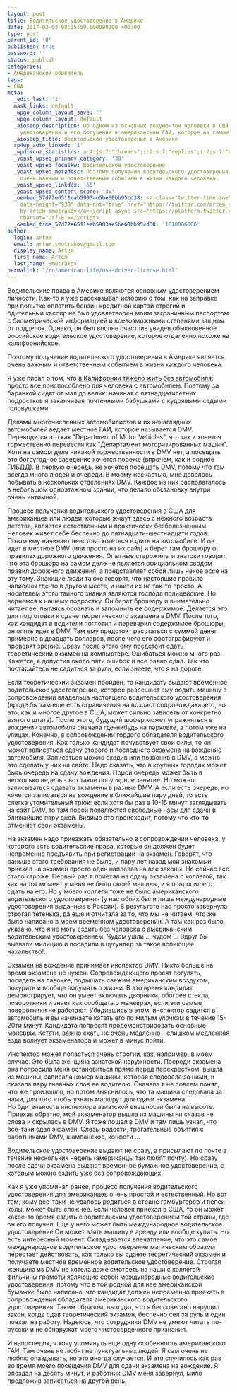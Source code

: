 ```yaml
---
layout: post
title: Водительское удостоверение в Америке
date: 2017-02-03 08:35:59.000000000 +00:00
type: post
parent_id: '0'
published: true
password: ''
status: publish
categories:
- Американский обыватель
tags:
- США
meta:
  _edit_last: '1'
  mask_links: default
  _wpgo_column_layout_save: ''
  _wpgo_column_layout: default
  _aioseop_description: Об одном из основных документом человека в США - водительском
    удостоверении и его получении в американском ГАИ, которое на самом деле DMV.
  _aioseop_title: Водительское удостоверение в Америке
  rp4wp_auto_linked: '1'
  _wpdiscuz_statistics: a:4:{s:7:"threads";i:2;s:7:"replies";i:2;s:7:"authors";i:2;s:14:"recent_authors";a:2:{i:0;O:8:"stdClass":3:{s:20:"comment_author_email";s:25:"artem.smotrakov@gmail.com";s:14:"comment_author";s:5:"artem";s:7:"user_id";s:1:"1";}i:1;O:8:"stdClass":3:{s:20:"comment_author_email";s:21:"irishdrakon@gmail.com";s:14:"comment_author";s:6:"Iren4k";s:7:"user_id";s:1:"0";}}}
  _yoast_wpseo_primary_category: '38'
  _yoast_wpseo_focuskw: Водительское удостоверение
  _yoast_wpseo_metadesc: Поэтому получение водительского удостоверения в Америке является
    очень важным и ответственным событием в жизни каждого человека.
  _yoast_wpseo_linkdex: '65'
  _yoast_wpseo_content_score: '30'
  _oembed_57d72e6511eab5903ae5be60bb95cd38: <a class="twitter-timeline" data-width="625"
    data-height="938" data-dnt="true" href="https://twitter.com/artem_smotrakov?ref_src=twsrc%5Etfw">Tweets
    by artem_smotrakov</a><script async src="https://platform.twitter.com/widgets.js"
    charset="utf-8"></script>
  _oembed_time_57d72e6511eab5903ae5be60bb95cd38: '1618006060'
author:
  login: artem
  email: artem.smotrakov@gmail.com
  display_name: Artem
  first_name: Artem
  last_name: Smotrakov
permalink: "/ru/american-life/usa-driver-license.html"
---
```

Водительские права в Америке являются основным удостоверением личности. Как-то я уже рассказывал историю о том, как на заправке при попытке оплатить бензин кредитной картой строгий и бдительный&nbsp;кассир не был удовлетворен моим заграничным паспортом с биометрической информацией и всевозможными степенями защиты от подделок. Однако, он был вполне счастлив увидев обыкновенное российское водительское удостоверение, которое отдаленно&nbsp;похоже на калифорнийское.

Поэтому получение водительского удостоверения в Америке является очень важным и ответственным событием в жизни каждого человека.

<!--more-->

Я уже писал о том, что [в Калифорнии тяжело жить без автомобиля](http://blog.gypsyengineer.com/american-life/car-in-usa.html): просто все приспособлено для человека с автомобилем. Поэтому за баранкой сидят от мал до велик: начиная с пятнадцатилетних подростков и заканчивая почтенными бабушками с кудрявыми седыми головушками.

Делами многочисленных автомобилистов и их ненаглядных автомобилей ведает местное ГАИ, которое называется DMV. Переводится это как "Department of Motor Vehicles", что так и хочется торжественно перевести как "Департамент моторизированных машин". Хотя на самом деле никакой торжественности в DMV нет, а посещать это богоугодное заведение хочется пореже (впрочем, как и родное ГИБДД). В первую очередь, не хочется посещать DMV, потому что там всегда много людей и очереди. В моему несчастью, мне довелось побывать в нескольких отделениях DMV. Каждое из них располагалось в небольшом одноэтажном здании, что делало обстановку внутри очень&nbsp;интимной.

Процесс получения водительского удостоверения в США для американцев или людей, которые живут здесь с нежного возраста детства, является естественным и практически безболезненным. Человек живет себе беспечно до пятнадцати-шестнадцати годов. Потом ему начинает неистово хотеться ездить на автомобиле. И он идет в местное DMV (или просто&nbsp;на их сайт) и берет там брошюру о правилах дорожного движения. Опытные старожилы и знатоки&nbsp;говорят, что эта брошюра на самом деле не является официальном сводом правил дорожного движения, а представляет собой лишь некое эссе на эту тему. Знающие люди также говорят, что настоящие правила написаны где-то в другом месте, и найти их не так-то просто. А носителем этого тайного знания являются господа полицейские. Но вернемся к нашему подростку. Он берет брошюру и внимательно читает ее, пытаясь осознать и запомнить ее содержимое. Делается это для подготовки к сдаче теоретического экзамена в DMV. После того, как кандидат в водители поглотил и переварил содержимое брошюры, он опять идет в DMV. Там ему предстоит расстаться с суммой денег примерно в&nbsp;двадцать долларов, после чего его сфотографируют и проверят зрение. Сразу после этого ему предстоит сдать теоретический экзамен на компьютере. Ошибаться можно много раз. Кажется, я допустил около пяти ошибок и все равно сдал. Так что постарайтесь не садиться за руль, если знаете, что я на дороге.

Если теоретический экзамен пройден, то кандидату выдают временное водительское удостоверение, которое разрешает ему&nbsp;водить машину в сопровождении владельца настоящего водительского удостоверения (вроде бы там еще есть ограничения на возраст сопровождающего, но это, как и многое другое в США, может сильно зависеть от конкретно взятого штата). После этого, будущий шофер может упражняться в вождении автомобиля сначала где-нибудь на парковке, а потом уже на улицах. Конечно, в сопровождении гордого обладателя водительского удостоверения. Как только кандидат почувствует свои силы, то он может записаться сдачу второго и последнего экзамена на вождение автомобиля. Записаться можно сходив или позвонив в DMV, а можно это сделать у них на сайте. Надо сказать, что в крупных городах может быть очередь на сдачу вождения. Порой очередь может быть в несколько недель - вот такое популярное занятие. Но можно записываться сдавать экзамены в разные DMV. А если есть очередь, но хочется записаться на вождение в ближайшие пару дней, то есть слегка&nbsp;утомительный трюк: если хотя бы раз в 10-15 минут&nbsp;заглядывать на сайт DMV, то там порой появляются свободные часы для сдачи в ближайшие пару дней. Видимо это происходит, потому что кто-то отменяет свои экзамены.

На экзамен надо приезжать обязательно в сопровождении человека, у которого есть водительские права, которые он должен будет непременно предъявить при регистрации на экзамен. Говорят, что раньше этого требования не было, и пару лет назад мой знакомый приехал на экзамен просто один наплевав на все законы. Но сейчас все стало строже. Первый раз я приехал на сдачу экзамена с коллегой, так как на тот момент у меня не было своей машины, и я попросил его сдать на его. Но у моего коллеги тоже не было американского водительского удостоверения (у нас обоих были лишь международные удостоверения выданные в России). В результате нас просто завернула строгая тетенька, да еще и отчитала за то, что мы не читаем, что же было написано в моем временном удостоверении. А там как раз было указано, что я не могу ездить без человека с американским водительским удостоверением. Чудом ушли ... чудом ... Вдруг бы вызвали милицию и посадили в цугундер за такое вопиющее нахальство!..

Экзамен на вождение принимает инспектор DMV. Никто больше на время экзамена не нужен. Сопровождающего&nbsp;просят погулять, посидеть на лавочке,&nbsp;подышать свежим американским воздухом, покурить и вообще подумать о жизни. В это время кандидат демонстрирует, что он умеет включать дворники, обогрев стекла, поворотники и знает как сообщать о маневрах, если эти самые поворотники не работают. Убедившись в этом, инспектор садится в автомобиль и вы начинаете катать его&nbsp;по милым улочкам в течение 15-20ти минут. Кандидата попросят продемонстрировать основные маневры. Кстати, важно ехать не очень медленно - слишком медленная езда волнует экзаменатора и может в минус пойти.

Инспектор может попасться очень строгий, как, например, в моем случае. Это была женщина азиатской наружности. Посреди экзамена она попросила меня остановиться прямо перед перекрестком, вышла из машины, записала номер машины, которая следовала за нами, и сказала пару гневных слов ее водителю. Сначала я не совсем&nbsp;понял, что же произошло, но потом выяснилось, что та машина следовала за нами, для того чтобы узнать маршрут для сдачи экзамена. Но&nbsp;бдительность инспектора азиатской внешности&nbsp;была на высоте. Приехав обратно, мой экзаменатор вышла из машины ни сказав не слова и скрылась в DMV. Я тоже пошел в DMV и там лишь&nbsp;узнал, что все-таки сдал экзамен. Слезы радости, трогательные объятия с работниками DMV, шампанское, конфети ...

Водительское удостоверение выдают не сразу, а присылают по почте в течение нескольких недель (американцы так любят почту). Но сразу после сдачи экзамена выдают временное бумажное удостоверение, с которым можно ездить уже без сопровождающих.

Как я уже упоминал&nbsp;ранее, процесс получения водительского удостоверения для американцев очень простой и естественный. Но вот тем, кому все-таки не удалось родиться в стране гамбургеров и пепси-колы, может быть сложнее. Если человек приехал в США, то он может какое-то время ездить с водительским удостоверением той страны, где он его получил. Еще у него может быть международное водительское удостоверение.Он может взять машину в аренду или вообще купить. Но есть интересный момент. Складывается впечатление, что это самое международное водительское удостоверение магическим образом перестает действовать, как только вы сдаете теоретический экзамен и получаете местное временное водительское удостоверение. Строгая женщина из DMV не хотела даже смотреть на наши с коллегой филькины грамоты являющие собой международные водительские удостоверения, потому что в той родной для нее американской бумажке было написано, что кандидат должен непременно&nbsp;приехать в сопровождении обладателя американского водительского удостоверения. Таким образом, выходит, что я бессовестно нарушил закон, когда сдав теоретический экзамен, беспечно сел за руль и один поехал на работу. Надеюсь, что сотрудники DMV не умеют читать по-русски и не обнаружат моего чистосердечного признания.

И напоследок, я хочу упомянуть еще одну особенность американского ГАИ. Там очень не любят не пунктуальных людей. Я сам очень не люблю опаздывать, но это иногда случается. И это случилось как раз во время моего посещения DMV для сдачи экзамена на вождение. Я опоздал на десять минут, и работник DMV меня завернул, мило предложив записаться на другой день.

